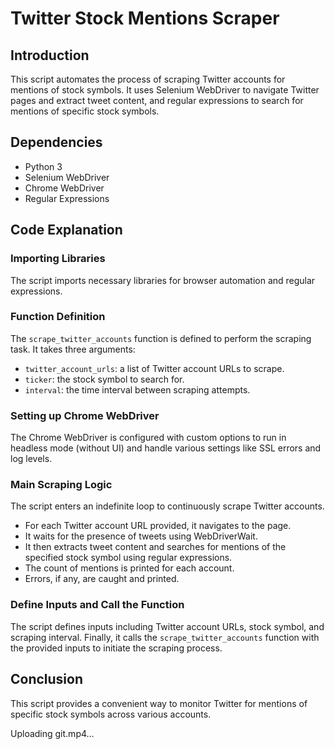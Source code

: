 # Twitter Stock Mentions Scraper

## Introduction
This script automates the process of scraping Twitter accounts for mentions of stock symbols. It uses Selenium WebDriver to navigate Twitter pages and extract tweet content, and regular expressions to search for mentions of specific stock symbols.

## Dependencies
- Python 3
- Selenium WebDriver
- Chrome WebDriver
- Regular Expressions

## Code Explanation

### Importing Libraries
The script imports necessary libraries for browser automation and regular expressions.

### Function Definition
The `scrape_twitter_accounts` function is defined to perform the scraping task. It takes three arguments:
- `twitter_account_urls`: a list of Twitter account URLs to scrape.
- `ticker`: the stock symbol to search for.
- `interval`: the time interval between scraping attempts.

### Setting up Chrome WebDriver
The Chrome WebDriver is configured with custom options to run in headless mode (without UI) and handle various settings like SSL errors and log levels.

### Main Scraping Logic
The script enters an indefinite loop to continuously scrape Twitter accounts.
- For each Twitter account URL provided, it navigates to the page.
- It waits for the presence of tweets using WebDriverWait.
- It then extracts tweet content and searches for mentions of the specified stock symbol using regular expressions.
- The count of mentions is printed for each account.
- Errors, if any, are caught and printed.

### Define Inputs and Call the Function
The script defines inputs including Twitter account URLs, stock symbol, and scraping interval.
Finally, it calls the `scrape_twitter_accounts` function with the provided inputs to initiate the scraping process.

## Conclusion
This script provides a convenient way to monitor Twitter for mentions of specific stock symbols across various accounts.


Uploading git.mp4…


